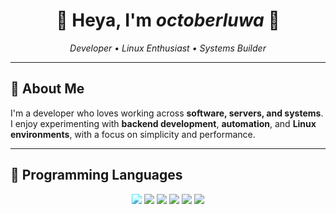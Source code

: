<h1 align="center">🌿 Heya, I'm <i>octoberluwa</i> 🍃</h1>

<p align="center">
  <em>Developer • Linux Enthusiast • Systems Builder</em>
</p>

---

## 🌱 About Me

I'm a developer who loves working across **software, servers, and systems**.
I enjoy experimenting with **backend development**, **automation**, and **Linux environments**, with a focus on simplicity and performance.

---

## 🧩 Programming Languages

<p align="center">
  <img src="https://img.shields.io/badge/JavaScript-323330?style=for-the-badge&logo=javascript&logoColor=white" style="filter:sepia(1) saturate(180%) hue-rotate(149deg);"/>
  <img src="https://img.shields.io/badge/React-20232A?style=for-the-badge&logo=react&logoColor=white" />
  <img src="https://img.shields.io/badge/Svelte-4A4A55?style=for-the-badge&logo=svelte&logoColor=white" />
  <img src="https://img.shields.io/badge/Golang-00ADD8?style=for-the-badge&logo=go&logoColor=white" />
  <img src="https://img.shields.io/badge/Python-14354C?style=for-the-badge&logo=python&logoColor=white" />
  <img src="https://img.shields.io/badge/Java-007396?style=for-the-badge&logo=java&logoColor=white" />
</p>
